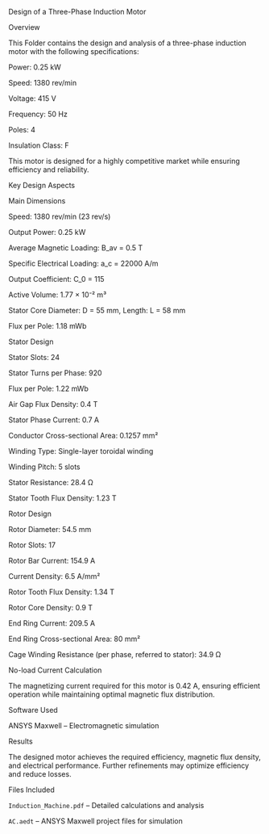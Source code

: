 Design of a Three-Phase Induction Motor

Overview

This Folder contains the design and analysis of a three-phase induction motor with the following specifications:

Power: 0.25 kW

Speed: 1380 rev/min

Voltage: 415 V

Frequency: 50 Hz

Poles: 4

Insulation Class: F

This motor is designed for a highly competitive market while ensuring efficiency and reliability.

Key Design Aspects

Main Dimensions

Speed: 1380 rev/min (23 rev/s)

Output Power: 0.25 kW

Average Magnetic Loading: B_av = 0.5 T

Specific Electrical Loading: a_c = 22000 A/m

Output Coefficient: C_0 = 115

Active Volume: 1.77 × 10⁻² m³

Stator Core Diameter: D = 55 mm, Length: L = 58 mm

Flux per Pole: 1.18 mWb

Stator Design

Stator Slots: 24

Stator Turns per Phase: 920

Flux per Pole: 1.22 mWb

Air Gap Flux Density: 0.4 T

Stator Phase Current: 0.7 A

Conductor Cross-sectional Area: 0.1257 mm²

Winding Type: Single-layer toroidal winding

Winding Pitch: 5 slots

Stator Resistance: 28.4 Ω

Stator Tooth Flux Density: 1.23 T

Rotor Design

Rotor Diameter: 54.5 mm

Rotor Slots: 17

Rotor Bar Current: 154.9 A

Current Density: 6.5 A/mm²

Rotor Tooth Flux Density: 1.34 T

Rotor Core Density: 0.9 T

End Ring Current: 209.5 A

End Ring Cross-sectional Area: 80 mm²

Cage Winding Resistance (per phase, referred to stator): 34.9 Ω

No-load Current Calculation

The magnetizing current required for this motor is 0.42 A, ensuring efficient operation while maintaining optimal magnetic flux distribution.

Software Used

ANSYS Maxwell – Electromagnetic simulation


Results

The designed motor achieves the required efficiency, magnetic flux density, and electrical performance. Further refinements may optimize efficiency and reduce losses.

Files Included

`Induction_Machine.pdf` – Detailed calculations and analysis

`AC.aedt` – ANSYS Maxwell project files for simulation

